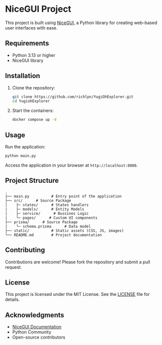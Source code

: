 # NiceGUI Project

This project is built using [NiceGUI](https://nicegui.io/), a Python library for creating web-based user interfaces with ease.

## Requirements

- Python 3.13 or higher
- NiceGUI library

## Installation

1. Clone the repository:
    ```bash
    git clone https://github.com/richlpn/YugiOhExplorer.git
    cd YugiohExplorer
    ```

2. Start the containers:
    ```bash
    docker compose up -d
    ```

## Usage

Run the application:
```bash
python main.py
```

Access the application in your browser at `http://localhost:8080`.

## Project Structure

```
.
├── main.py          # Entry point of the application
├── src/      # Source Package
|    ├─ states/      # States handlers
|    ├─ models/      # Entity Models
|    ├─ service/      # Bussines Logic
|    └─ pages/      # Custom UI components
├── prisma/      # Source Package
|    └─ schema.prisma      # Data model
├── static/          # Static assets (CSS, JS, images)
└── README.md        # Project documentation
```

## Contributing

Contributions are welcome! Please fork the repository and submit a pull request.

## License

This project is licensed under the MIT License. See the [LICENSE](LICENSE) file for details.

## Acknowledgments

- [NiceGUI Documentation](https://nicegui.io/documentation)
- Python Community
- Open-source contributors